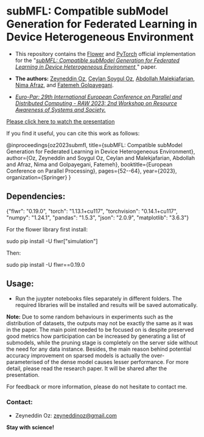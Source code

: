 # subMFL: Compatible subModel Generation for Federated Learning in Device Heterogeneous Environment

* This repository contains the [Flower](https://flower.dev/) and [PyTorch](https://pytorch.org/) official implementation for the "[_subMFL: Compatible subModel Generation for Federated Learning in Device Heterogeneous Environment_
](https://link.springer.com/chapter/10.1007/978-3-031-48803-0_5)" paper. 

* __The authors:__ [Zeyneddin Oz](https://www.linkedin.com/in/zeyneddin-oz/), [Ceylan Soygul Oz](https://www.linkedin.com/in/ceylansoygul/), [Abdollah Malekjafarian](https://www.linkedin.com/in/abdollah-malekjafarian-39854210/), [Nima Afraz](https://www.linkedin.com/in/nimaafraz/), and [Fatemeh Golpayegani](https://www.linkedin.com/in/fatemeh-golpayegani-07373937/).

* [_Euro-Par: 29th International European Conference on Parallel and Distributed Computing - RAW 2023: 2nd Workshop on Resource Awareness of Systems and Society._](https://link.springer.com/chapter/10.1007/978-3-031-48803-0_5)


[Please click here to watch the presentation](https://www.youtube.com/watch?v=oXe3DuhHaq0&t=33s)

If you find it useful, you can cite this work as follows:

@inproceedings{oz2023submfl,
  title={subMFL: Compatible subModel Generation for Federated Learning in Device Heterogeneous Environment},
  author={Oz, Zeyneddin and Soygul Oz, Ceylan and Malekjafarian, Abdollah and Afraz, Nima and Golpayegani, Fatemeh},
  booktitle={European Conference on Parallel Processing},
  pages={52--64},
  year={2023},
  organization={Springer}
}

## Dependencies:

{"flwr": "0.19.0", 
"torch": "1.13.1+cu117", 
"torchvision": "0.14.1+cu117", 
"numpy": "1.24.1", 
"pandas": "1.5.3", 
"json": "2.0.9", 
"matplotlib": "3.6.3"}

For the flower library first install:

sudo pip install -U flwr["simulation"]

Then:

sudo pip install -U flwr==0.19.0


## Usage:

* Run the juypter notebooks files separately in different folders. The required libraries will be installed and results will be saved automatically. 

__Note:__ Due to some random behaviours in experiments such as the distribution of datasets, the outputs may not be exactly the same as it was in the paper. The main point needed to be focused on is despite preserved good metrics how participation can be increased by generating a list of submodels, while the pruning stage is completely on the server side without the need for any data instance. Besides, the main reason behind potential accuracy improvement on sparsed models is actually the over-parameterised of the dense model causes lesser performance. For more detail, please read the research paper. It will be shared after the presentation.

For feedback or more information, please do not hesitate to contact me.

### Contact:
* Zeyneddin Oz: zeyneddinoz@gmail.com


__Stay with science!__
